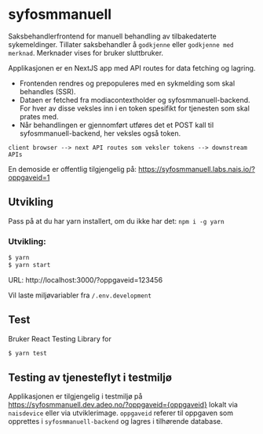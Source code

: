 # syfosmmanuell

Saksbehandlerfrontend for manuell behandling av tilbakedaterte sykemeldinger. Tillater saksbehandler å `godkjenne` eller `godkjenne med merknad`. Merknader vises for bruker sluttbruker.

Applikasjonen er en NextJS app med API routes for data fetching og lagring.
- Frontenden rendres og prepopuleres med en sykmelding som skal behandles (SSR).
- Dataen er fetched fra modiacontextholder og syfosmmanuell-backend. For hver av disse veksles inn i en token spesifikt for tjenesten som skal prates med.
- Når behandlingen er gjennomført utføres det et POST kall til syfosmmanuell-backend, her veksles også token.

`client browser --> next API routes som veksler tokens --> downstream APIs`

En demoside er offentlig tilgjengelig på: https://syfosmmanuell.labs.nais.io/?oppgaveid=1

## Utvikling

Pass på at du har yarn installert, om du ikke har det: `npm i -g yarn`

### Utvikling:
```bash
$ yarn
$ yarn start
```
URL: http://localhost:3000/?oppgaveid=123456

Vil laste miljøvariabler fra `/.env.development`

## Test
Bruker React Testing Library for
```bash
$ yarn test
```

## Testing av tjenesteflyt i testmiljø
Applikasjonen er tilgjengelig i testmiljø på https://syfosmmanuell.dev.adeo.no/?oppgaveid={oppgaveid} lokalt via `naisdevice` eller via utviklerimage. `oppgaveid` referer til oppgaven som opprettes i `syfosmmanuell-backend` og lagres i tilhørende database.

